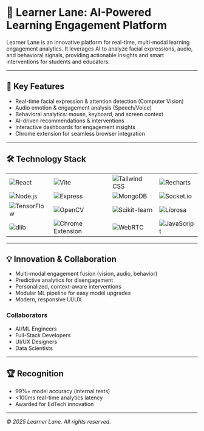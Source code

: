 # 🧠 Learner Lane: AI-Powered Learning Engagement Platform

Learner Lane is an innovative platform for real-time, multi-modal learning engagement analytics. It leverages AI to analyze facial expressions, audio, and behavioral signals, providing actionable insights and smart interventions for students and educators.

---

## 🚀 Key Features
- Real-time facial expression & attention detection (Computer Vision)
- Audio emotion & engagement analysis (Speech/Voice)
- Behavioral analytics: mouse, keyboard, and screen context
- AI-driven recommendations & interventions
- Interactive dashboards for engagement insights
- Chrome extension for seamless browser integration

---

## 🛠️ Technology Stack

<table>
  <tr>
    <td><img src="https://img.shields.io/badge/React-20232A?style=for-the-badge&logo=react&logoColor=61DAFB" alt="React" /></td>
    <td><img src="https://img.shields.io/badge/Vite-646CFF?style=for-the-badge&logo=vite&logoColor=FFD62E" alt="Vite" /></td>
    <td><img src="https://img.shields.io/badge/Tailwind_CSS-38B2AC?style=for-the-badge&logo=tailwind-css&logoColor=white" alt="Tailwind CSS" /></td>
    <td><img src="https://img.shields.io/badge/Recharts-FF7300?style=for-the-badge&logo=recharts&logoColor=white" alt="Recharts" /></td>
  </tr>
  <tr>
    <td><img src="https://img.shields.io/badge/Node.js-339933?style=for-the-badge&logo=nodedotjs&logoColor=white" alt="Node.js" /></td>
    <td><img src="https://img.shields.io/badge/Express-000000?style=for-the-badge&logo=express&logoColor=white" alt="Express" /></td>
    <td><img src="https://img.shields.io/badge/MongoDB-47A248?style=for-the-badge&logo=mongodb&logoColor=white" alt="MongoDB" /></td>
    <td><img src="https://img.shields.io/badge/Socket.io-010101?style=for-the-badge&logo=socket.io&logoColor=white" alt="Socket.io" /></td>
  </tr>
  <tr>
    <td><img src="https://img.shields.io/badge/TensorFlow-FF6F00?style=for-the-badge&logo=tensorflow&logoColor=white" alt="TensorFlow" /></td>
    <td><img src="https://img.shields.io/badge/OpenCV-5C3EE8?style=for-the-badge&logo=opencv&logoColor=white" alt="OpenCV" /></td>
    <td><img src="https://img.shields.io/badge/Scikit--learn-F7931E?style=for-the-badge&logo=scikit-learn&logoColor=white" alt="Scikit-learn" /></td>
    <td><img src="https://img.shields.io/badge/Librosa-1700A5?style=for-the-badge&logo=python&logoColor=white" alt="Librosa" /></td>
  </tr>
  <tr>
    <td><img src="https://img.shields.io/badge/dlib-0080FF?style=for-the-badge&logo=python&logoColor=white" alt="dlib" /></td>
    <td><img src="https://img.shields.io/badge/Chrome_Extension-4285F4?style=for-the-badge&logo=googlechrome&logoColor=white" alt="Chrome Extension" /></td>
    <td><img src="https://img.shields.io/badge/WebRTC-333333?style=for-the-badge&logo=webrtc&logoColor=white" alt="WebRTC" /></td>
    <td><img src="https://img.shields.io/badge/JavaScript-323330?style=for-the-badge&logo=javascript&logoColor=F7DF1E" alt="JavaScript" /></td>
  </tr>
</table>

---

## 💡 Innovation & Collaboration
- Multi-modal engagement fusion (vision, audio, behavior)
- Predictive analytics for disengagement
- Personalized, context-aware interventions
- Modular ML pipeline for easy model upgrades
- Modern, responsive UI/UX

### Collaborators
- AI/ML Engineers
- Full-Stack Developers
- UI/UX Designers
- Data Scientists

---

## 🏆 Recognition
- 99%+ model accuracy (internal tests)
- <100ms real-time analytics latency
- Awarded for EdTech innovation

---

*© 2025 Learner Lane. All rights reserved.*